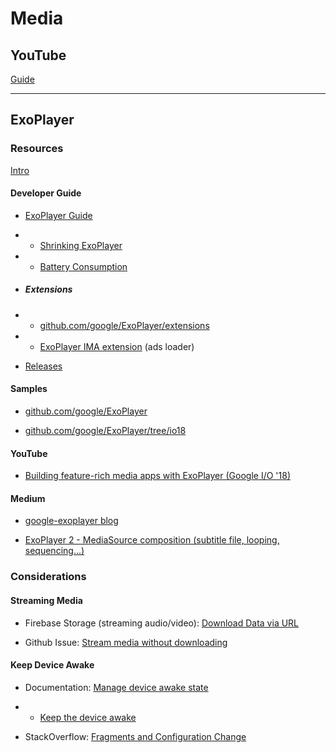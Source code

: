 # Media

## YouTube
[Guide](https://docs.google.com/document/d/1SP3mo4c4aFclQSJG4ECrCIqbrytPNm_f2LgtULTY25Y/edit)

---

## ExoPlayer

### Resources
[Intro](https://developer.android.com/guide/topics/media/exoplayer)

#### Developer Guide

- [ExoPlayer Guide](https://google.github.io/ExoPlayer/guide.html)

- - [Shrinking ExoPlayer](https://google.github.io/ExoPlayer/shrinking.html)

- - [Battery Consumption](https://google.github.io/ExoPlayer/battery-consumption.html)

- ##### Extensions

- -  [github.com/google/ExoPlayer/extensions](https://github.com/google/ExoPlayer/tree/release-v2/extensions/)

- -  [ExoPlayer IMA extension](https://github.com/google/ExoPlayer/tree/release-v2/extensions/ima) (ads loader)

- [Releases](https://github.com/google/ExoPlayer/releases)

#### Samples

- [github.com/google/ExoPlayer](https://github.com/google/ExoPlayer)

- [github.com/google/ExoPlayer/tree/io18](https://github.com/google/ExoPlayer/tree/io18)

#### YouTube

- [Building feature-rich media apps with ExoPlayer (Google I/O '18)](https://www.youtube.com/watch?v=svdq1BWl4r8)

#### Medium

- [google-exoplayer blog](https://medium.com/google-exoplayer)

- [ExoPlayer 2 - MediaSource composition (subtitle file, looping, sequencing...)](https://medium.com/google-exoplayer/exoplayer-2-x-mediasource-composition-6c285fcbca1f)

### Considerations

#### Streaming Media
- Firebase Storage (streaming audio/video): [Download Data via URL](https://firebase.google.com/docs/storage/android/download-files#download_data_via_url)

- Github Issue: [Stream media without downloading](https://github.com/google/ExoPlayer/issues/5028)

#### Keep Device Awake

- Documentation: [Manage device awake state](https://developer.android.com/training/scheduling/)

- - [Keep the device awake](https://developer.android.com/training/scheduling/wakelock)

- StackOverflow: [Fragments and Configuration Change](https://stackoverflow.com/a/53908821/2253682)
